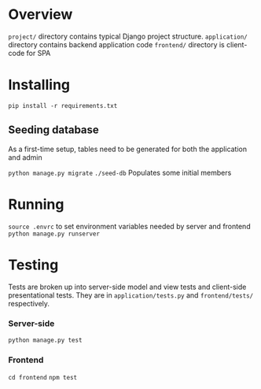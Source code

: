 # Overview

`project/` directory contains typical Django project structure.
`application/` directory contains backend application code
`frontend/` directory is client-code for SPA

# Installing

`pip install -r requirements.txt`

## Seeding database

As a first-time setup, tables need to be generated for both the application and admin

`python manage.py migrate`
`./seed-db` Populates some initial members

# Running

`source .envrc` to set environment variables needed by server and frontend
`python manage.py runserver`

# Testing

Tests are broken up into server-side model and view tests and client-side presentational tests. They are in `application/tests.py` and `frontend/tests/` respectively.

### Server-side

`python manage.py test`

### Frontend

`cd frontend`
`npm test`
